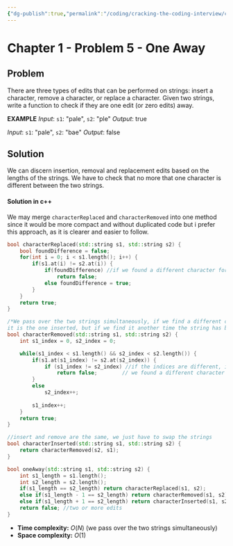 ```yaml
---
{"dg-publish":true,"permalink":"/coding/cracking-the-coding-interview/chapter-1-problems/problem-5-one-away/"}
---
```


# Chapter 1 - Problem 5 - One Away
## Problem
There are three types of edits that can be performed on strings: insert a character, remove a character, or replace a character. Given two strings, write a function to check if they are one edit (or zero edits) away.

**EXAMPLE**
_Input_: `s1`: "pale", `s2`: "ple"
_Output_: true

_Input_: `s1`: "pale", `s2`: "bae"
_Output_: false

## Solution
We can discern insertion, removal and replacement edits based on the lengths of the strings.
We have to check that no more that one character is different between the two strings.
#### Solution in c++ 
We may merge `characterReplaced` and `characterRemoved` into one method since it would be more compact and without duplicated code but i prefer this approach, as it is clearer and easier to follow.
```cpp
bool characterReplaced(std::string s1, std::string s2) {
    bool foundDifference = false;
    for(int i = 0; i < s1.length(); i++) {
        if(s1.at(i) != s2.at(i)) {
            if(foundDifference) //if we found a different character for the second time
                return false;
            else foundDifference = true;
        }
    }
    return true;
}

/*We pass over the two strings simultaneously, if we find a different character 
it is the one inserted, but if we find it another time the string has been edited 2 times.*/
bool characterRemoved(std::string s1, std::string s2) {
    int s1_index = 0, s2_index = 0;

    while(s1_index < s1.length() && s2_index < s2.length()) {
        if(s1.at(s1_index) != s2.at(s2_index)) {
            if (s1_index != s2_index) //if the indices are different, it's the second time
                return false;        // we found a different character
        }
        else
            s2_index++;
        
        s1_index++;
    }
    return true;
}

//insert and remove are the same, we just have to swap the strings
bool characterInserted(std::string s1, std::string s2) {
    return characterRemoved(s2, s1);  
}

bool oneAway(std::string s1, std::string s2) {
    int s1_length = s1.length();        
    int s2_length = s2.length();
    if(s1_length == s2_length) return characterReplaced(s1, s2);        
    else if(s1_length - 1 == s2_length) return characterRemoved(s1, s2);        
    else if(s1_length + 1 == s2_length) return characterInserted(s1, s2);
    return false; //two or more edits        
}
```
- **Time complexity:** $O(N)$ (we pass over the two strings simultaneously)
- **Space complexity:** $O(1)$